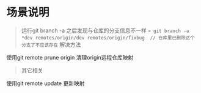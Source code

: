 # 场景说明

> 运行git branch -a 之后发现与仓库的分支信息不一样
    ```
    > git branch -a
     *dev
      remotes/origin/dev
      remotes/origin/fixbug  // 仓库里已删除这个分支了不应该存在
    ```
> 解决方法

  使用git remote prune origin 清理origin远程仓库映射

> 其它相关

  使用git remote update 更新映射
  
